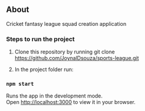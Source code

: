 ## About

Cricket fantasy league squad creation application

### Steps to run the project

1. Clone this repository by running
   git clone https://github.com/JoynalDsouza/sports-league.git

2. In the project folder run:

### `npm start`

Runs the app in the development mode.\
Open [http://localhost:3000](http://localhost:3000) to view it in your browser.
